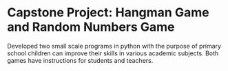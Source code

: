 # Capstone Project: Hangman Game and Random Numbers Game 

Developed two small scale programs in python with the purpose of primary school children can improve their skills in various academic subjects. Both games have instructions for students and teachers.
